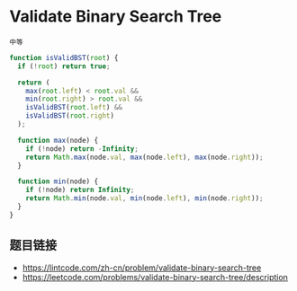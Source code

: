 # Validate Binary Search Tree

`中等`

```javascript
function isValidBST(root) {
  if (!root) return true;

  return (
    max(root.left) < root.val &&
    min(root.right) > root.val &&
    isValidBST(root.left) &&
    isValidBST(root.right)
  );

  function max(node) {
    if (!node) return -Infinity;
    return Math.max(node.val, max(node.left), max(node.right));
  }

  function min(node) {
    if (!node) return Infinity;
    return Math.min(node.val, min(node.left), min(node.right));
  }
}
```

## 题目链接
* https://lintcode.com/zh-cn/problem/validate-binary-search-tree
* https://leetcode.com/problems/validate-binary-search-tree/description
